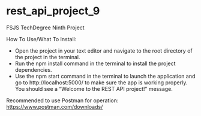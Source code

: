 # rest_api_project_9
 FSJS TechDegree Ninth Project

 How To Use/What To Install:

- Open the project in your text editor and navigate to the root directory of the project in the terminal.
- Run the npm install command in the terminal to install the project dependencies.
- Use the npm start command in the terminal to launch the application and go to http://localhost:5000/ to make sure the app is working properly. You should see a “Welcome to the REST API project!” message.

Recommended to use Postman for operation:
https://www.postman.com/downloads/
